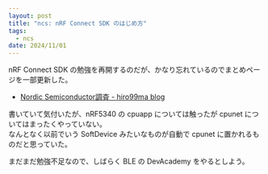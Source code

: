 ```yaml
---
layout: post
title: "ncs: nRF Connect SDK のはじめ方"
tags:
  - ncs
date: 2024/11/01
---
```


nRF Connect SDK の勉強を再開するのだが、かなり忘れているのでまとめページを一部更新した。

* [Nordic Semiconductor調査 - hiro99ma blog](https://blog.hirokuma.work/nrf/)

書いていて気付いたが、nRF5340 の cpuapp については触ったが cpunet についてはまったくやっていない。  
なんとなく以前でいう SoftDevice みたいなものが自動で cpunet に置かれるものだと思っていた。

まだまだ勉強不足なので、しばらく BLE の DevAcademy をやるとしよう。

